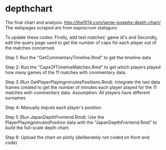# depthchart

The final chart and analysis: http://the1014.com/jamie-josephs-depth-chart/
The webpages scraped are from espnscrum statsguru

To update these codes: Firstly, add test matches' game id's and Secondly, edit the query page used to get the number of caps for each player out of the matches concerned.

Step 1: Run the "GetCommentaryTimeline.Rmd" to get the timeline data

Step 2: Run the "CapsOfTimelineMatches.Rmd" to get which players played how many games of the 11 matches with commentary data.

Step 3 (Run GetPlayerPlayingminutesPositions.Rmd): Integrate the two data frames created to get the number of minutes each player played for the 11 matches with commentary data.
Assumption: All players have different surnames

Step 4: Manually impute each player's position.

Step 5 (Run JapanDepthFrontend.Rmd): Use the PlayerPlayingminutesPosition data with the "JapanDepthFrontend.Rmd" to build the full-scale depth chart.

Step 6: Upload the chart on plotly (deliberately not coded on front end code)
